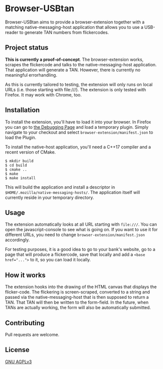 # Browser-USBtan

Browser-USBtan aims to provide a browser-extension together with a matching native-messaging-host application that allows you to use a USB-reader to generate TAN numbers from flickercodes.

## Project status
**This is currently a proof-of-concept**. The browser-extension works, scrapes the flickercode and talks to the native-messaging-host application. That application will generate a TAN. However, there is currently no meaningful errorhandling.

As this is currently tailored to testing, the extension will only runs on local URLs (i.e. those starting with file:///).
The extension is only tested with Firefox. It may work with Chrome, too.

## Installation

To install the extension, you'll have to load it into your browser. In Firefox you can go to [the Debugging Page](about:debugging#/runtime/this-firefox) and load a temporary plugin. Simply navigate to your checkout and select `browser-extension/manifest.json` to load the Plugin.

To install the native-host application, you'll need a C++17 compiler and a recent version of CMake. 
```
$ mkdir build
$ cd build
$ cmake ..
$ make
$ make install
```
This will build the application and install a descriptor in `$HOME/.mozilla/native-messaging-hosts/`. The application itself will currently reside in your temporary directory.

## Usage
The extension automatically looks at all URL starting with `file:///`. You can open the javascript-console to see what is going on.
If you want to use it for different URLs, you need to change `browser-extension/manifest.json` accordingly.

For testing purposes, it is a good idea to go to your bank's website, go to a page that will produce a flickercode, save that locally and add a `<base href="...">` to it, so you can load it locally.

## How it works
The extension hooks into the drawing of the HTML canvas that displays the flicker-code. The flickering is screen-scraped, converted to a string and passed via the native-messaging-host that is then supposed to return a TAN.
That TAN will then be written to the form-field. In the future, when TANs are actually working, the form will also be automatically submitted.

## Contributing
Pull requests are welcome.

## License
[GNU AGPLv3](https://choosealicense.com/licenses/agpl-3.0/)

